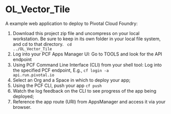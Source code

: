 # OL_Vector_Tile

A example web application to deploy to Pivotal Cloud Foundry:
1. Download this project zip file and uncompress on your local workstation.  Be sure to keep in its own folder in your local file system, and cd to that directory.
<code> cd ../OL_Vector_Tile</code>
2. Log into your PCF Apps Manager UI: Go to TOOLS and look for the API endpoint
3. Using PCF Command Line Interface (CLI) from your shell tool: Log into the specified PCF endpoint, E.g.,
<code>cf login -a api.run.pivotal.io</code>
4. Select an Org and a Space in which to deploy your app;
5. Using the PCF CLI, push your app
<code>cf push</code>
6. Watch the log feedback on the CLI to see progress of the app being deployed;
7. Reference the app route (URI) from AppsManager and access it via your browser.
